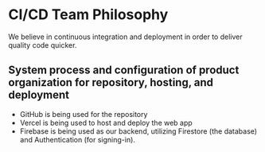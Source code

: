 # CI/CD Team Philosophy

We believe in continuous integration and deployment in order to deliver quality code quicker.

## System process and configuration of product organization for repository, hosting, and deployment

- GitHub is being used for the repository
- Vercel is being used to host and deploy the web app
- Firebase is being used as our backend, utilizing Firestore (the database) and Authentication (for signing-in).
